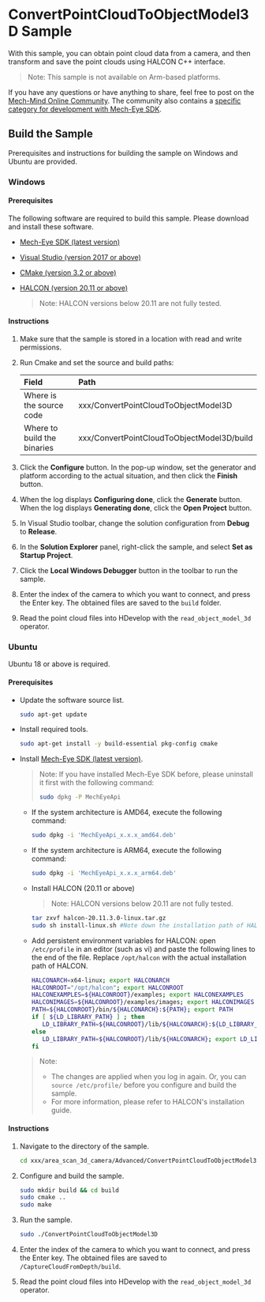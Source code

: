 # ConvertPointCloudToObjectModel3D Sample

With this sample, you can obtain point cloud data from a camera, and then transform and save the point clouds using HALCON C++ interface.

> Note: This sample is not available on Arm-based platforms.

If you have any questions or have anything to share, feel free to post on the [Mech-Mind Online Community](https://community.mech-mind.com/). The community also contains a [specific category for development with Mech-Eye SDK](https://community.mech-mind.com/c/mech-eye-sdk-development/19).

## Build the Sample

Prerequisites and instructions for building the sample on Windows and Ubuntu are provided.

### Windows

#### Prerequisites

The following software are required to build this sample. Please download and install these software.

* [Mech-Eye SDK (latest version)](https://downloads.mech-mind.com/?tab=tab-sdk)
* [Visual Studio (version 2017 or above)](https://visualstudio.microsoft.com/vs/community/)
* [CMake (version 3.2 or above)](https://cmake.org/download/)
* [HALCON (version 20.11 or above)](https://www.mvtec.com/downloads)

  > Note: HALCON versions below 20.11 are not fully tested.

#### Instructions

1. Make sure that the sample is stored in a location with read and write permissions.
2. Run Cmake and set the source and build paths:

   | Field                       | Path                                       |
   | :----                       | :----                                      |
   | Where is the source code    | xxx/ConvertPointCloudToObjectModel3D       |
   | Where to build the binaries | xxx/ConvertPointCloudToObjectModel3D/build |

3. Click the **Configure** button. In the pop-up window, set the generator and platform according to the actual situation, and then click the **Finish** button.
4. When the log displays **Configuring done**, click the **Generate** button. When the log displays **Generating done**, click the **Open Project** button.
5. In Visual Studio toolbar, change the solution configuration from **Debug** to **Release**.
6. In the **Solution Explorer** panel, right-click the sample, and select **Set as Startup Project**.
7. Click the **Local Windows Debugger** button in the toolbar to run the sample.
8. Enter the index of the camera to which you want to connect, and press the Enter key. The obtained files are saved to the `build` folder.
9. Read the point cloud files into HDevelop with the `read_object_model_3d` operator.

### Ubuntu

Ubuntu 18 or above is required.

#### Prerequisites

* Update the software source list.

  ```bash
  sudo apt-get update
  ```

* Install required tools.

  ```bash
  sudo apt-get install -y build-essential pkg-config cmake
  ```

* Install [Mech-Eye SDK (latest version)](https://downloads.mech-mind.com/?tab=tab-sdk).

  >Note: If you have installed Mech-Eye SDK before, please uninstall it first with the following command:
  >
  >```bash
  >sudo dpkg -P MechEyeApi
  >```
  
  * If the system architecture is AMD64, execute the following command:

    ```bash
    sudo dpkg -i 'MechEyeApi_x.x.x_amd64.deb'
    ```

  * If the system architecture is ARM64, execute the following command:

    ```bash
    sudo dpkg -i 'MechEyeApi_x.x.x_arm64.deb'
    ```

  * Install HALCON (20.11 or above)

    > Note: HALCON versions below 20.11 are not fully tested.

    ```bash
    tar zxvf halcon-20.11.3.0-linux.tar.gz
    sudo sh install-linux.sh #Note down the installation path of HALCON.
    ```

  * Add persistent environment variables for HALCON: open `/etc/profile` in an editor (such as vi) and paste the following lines to the end of the file. Replace `/opt/halcon` with the actual installation path of HALCON. 

    ```bash
    HALCONARCH=x64-linux; export HALCONARCH
    HALCONROOT="/opt/halcon"; export HALCONROOT
    HALCONEXAMPLES=${HALCONROOT}/examples; export HALCONEXAMPLES
    HALCONIMAGES=${HALCONROOT}/examples/images; export HALCONIMAGES
    PATH=${HALCONROOT}/bin/${HALCONARCH}:${PATH}; export PATH
    if [ ${LD_LIBRARY_PATH} ] ; then
       LD_LIBRARY_PATH=${HALCONROOT}/lib/${HALCONARCH}:${LD_LIBRARY_PATH}; export LD_LIBRARY_PATH
    else
       LD_LIBRARY_PATH=${HALCONROOT}/lib/${HALCONARCH}; export LD_LIBRARY_PATH
    fi
    ```

  > Note:
  >
  > * The changes are applied when you log in again. Or, you can `source /etc/profile/` before you configure and build the sample.
  > * For more information, please refer to HALCON's installation guide.

#### Instructions

1. Navigate to the directory of the sample.

   ```bash
   cd xxx/area_scan_3d_camera/Advanced/ConvertPointCloudToObjectModel3D/
   ```

2. Configure and build the sample.

   ```bash
   sudo mkdir build && cd build
   sudo cmake ..
   sudo make
   ```

3. Run the sample.

   ```bash
   sudo ./ConvertPointCloudToObjectModel3D
   ```

4. Enter the index of the camera to which you want to connect, and press the Enter key. The obtained files are saved to `/CaptureCloudFromDepth/build`.
5. Read the point cloud files into HDevelop with the `read_object_model_3d` operator.
